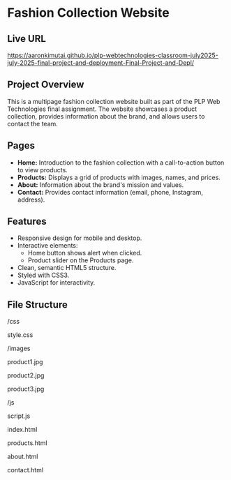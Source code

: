 # Fashion Collection Website

## Live URL
https://aaronkimutai.github.io/plp-webtechnologies-classroom-july2025-july-2025-final-project-and-deployment-Final-Project-and-Depl/

## Project Overview
This is a multipage fashion collection website built as part of the PLP Web Technologies final assignment. The website showcases a product collection, provides information about the brand, and allows users to contact the team.

## Pages
- **Home:** Introduction to the fashion collection with a call-to-action button to view products.
- **Products:** Displays a grid of products with images, names, and prices.
- **About:** Information about the brand's mission and values.
- **Contact:** Provides contact information (email, phone, Instagram, address).

## Features
- Responsive design for mobile and desktop.
- Interactive elements:
  - Home button shows alert when clicked.
  - Product slider on the Products page.
- Clean, semantic HTML5 structure.
- Styled with CSS3.
- JavaScript for interactivity.

## File Structure
/css

style.css

/images

product1.jpg

product2.jpg

product3.jpg

/js

script.js

index.html

products.html

about.html

contact.html